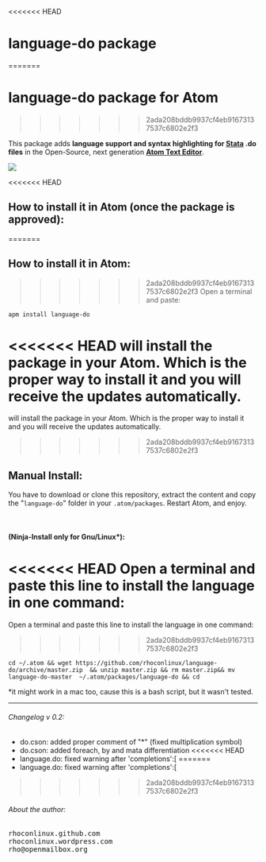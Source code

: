 <<<<<<< HEAD
# language-do package
=======
# language-do package for Atom
>>>>>>> 2ada208bddb9937cf4eb91673137537c6802e2f3

This package adds **language support and syntax highlighting for [Stata](http://stata.com/) .do files** in the Open-Source, next generation [**Atom Text Editor**](https://github.com/atom/atom).

![](http://i.imgur.com/Nnnp4Pr.png)


<<<<<<< HEAD
## How to install it in Atom (once the package is approved):
=======
## How to install it in Atom:
>>>>>>> 2ada208bddb9937cf4eb91673137537c6802e2f3
Open a terminal and paste:

`apm install language-do`

<<<<<<< HEAD
will install the package in your Atom. Which is the proper way to install it and you will receive the updates automatically.
=======
will install the package in your Atom. Which is the proper way to install it and you will receive the updates automatically. 
>>>>>>> 2ada208bddb9937cf4eb91673137537c6802e2f3



## Manual Install:  
You have to download or clone this repository, extract the content and copy the "`language-do`" folder in your `.atom/packages`. Restart Atom, and enjoy.  

<br>

#### (Ninja-Install only for Gnu/Linux*):
<<<<<<< HEAD
Open a terminal and paste this line to install the language in one command:
=======
Open a terminal and paste this line to install the language in one command: 
>>>>>>> 2ada208bddb9937cf4eb91673137537c6802e2f3


`
cd ~/.atom && wget https://github.com/rhoconlinux/language-do/archive/master.zip  && unzip master.zip && rm master.zip&& mv language-do-master  ~/.atom/packages/language-do && cd
`


*it might work in a mac too, cause this is a bash script, but it wasn't tested.

- - -



###### Changelog v 0.2:

- do.cson: added proper comment of "*" (fixed multiplication symbol)
- do.cson: added foreach, by and mata differentiation
<<<<<<< HEAD
- language.do: fixed warning after 'completions':[
=======
- language.do: fixed warning after 'completions':[ 
>>>>>>> 2ada208bddb9937cf4eb91673137537c6802e2f3


###### About the author:
<pre>
rhoconlinux.github.com
rhoconlinux.wordpress.com
rho@openmailbox.org
</pre>
